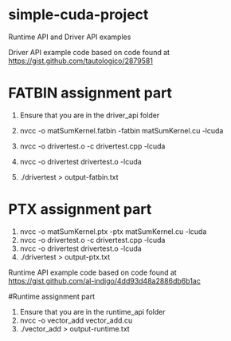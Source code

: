 # simple-cuda-project
Runtime API and Driver API examples

Driver API example code based on code found at https://gist.github.com/tautologico/2879581

# FATBIN assignment part
1. Ensure that you are in the driver_api folder

2. nvcc -o matSumKernel.fatbin -fatbin matSumKernel.cu -lcuda
3. nvcc -o drivertest.o -c drivertest.cpp -lcuda
4. nvcc -o drivertest drivertest.o -lcuda
5. ./drivertest > output-fatbin.txt

# PTX assignment part

1. nvcc -o matSumKernel.ptx -ptx matSumKernel.cu -lcuda
2. nvcc -o drivertest.o -c drivertest.cpp -lcuda
3. nvcc -o drivertest drivertest.o -lcuda
4. ./drivertest > output-ptx.txt

Runtime API example code based on code found at https://gist.github.com/al-indigo/4dd93d48a2886db6b1ac

#Runtime assignment part

1. Ensure that you are in the runtime_api folder
2. nvcc -o vector_add vector_add.cu
3. ./vector_add > output-runtime.txt
